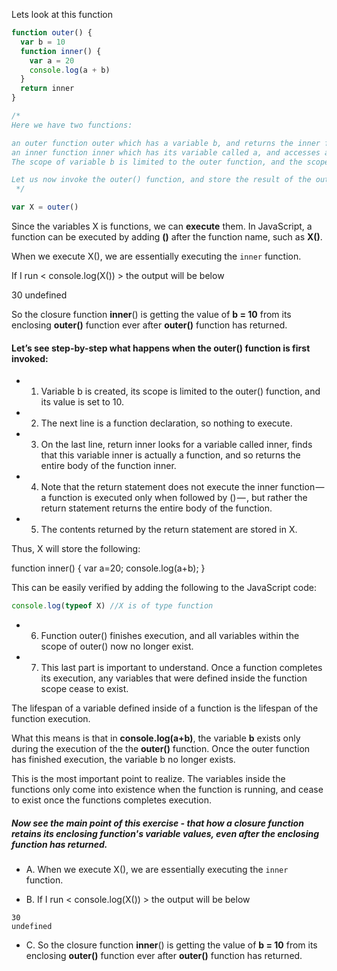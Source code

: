 Lets look at this function

```js
function outer() {
  var b = 10
  function inner() {
    var a = 20
    console.log(a + b)
  }
  return inner
}

/*
Here we have two functions:

an outer function outer which has a variable b, and returns the inner function
an inner function inner which has its variable called a, and accesses an outer variable b, within its function body
The scope of variable b is limited to the outer function, and the scope of variable a is limited to the inner function.

Let us now invoke the outer() function, and store the result of the outer() function in a variable X
 */

var X = outer()
```

Since the variables X is functions, we can **execute** them. In JavaScript, a function can be executed by adding **()** after the function name, such as **X()**.

When we execute X(), we are essentially executing the `inner` function.

If I run < console.log(X()) > the output will be below

30
undefined

So the closure function **inner**() is getting the value of **b = 10** from its enclosing **outer()** function ever after **outer()** function has returned.

#### Let’s see step-by-step what happens when the outer() function is first invoked:

- 1. Variable b is created, its scope is limited to the outer() function, and its value is set to 10.
- 2. The next line is a function declaration, so nothing to execute.
- 3. On the last line, return inner looks for a variable called inner, finds that this variable inner is actually a function, and so returns the entire body of the function inner.
- 4. Note that the return statement does not execute the inner function — a function is executed only when followed by () — , but rather the return statement returns the entire body of the function.
- 5. The contents returned by the return statement are stored in X.

Thus, X will store the following:

function inner() {
var a=20;
console.log(a+b);
}

This can be easily verified by adding the following to the JavaScript code:

```js
console.log(typeof X) //X is of type function
```

- 6. Function outer() finishes execution, and all variables within the scope of outer() now no longer exist.
- 7. This last part is important to understand. Once a function completes its execution, any variables that were defined inside the function scope cease to exist.

The lifespan of a variable defined inside of a function is the lifespan of the function execution.

What this means is that in **console.log(a+b)**, the variable **b** exists only during the execution of the the **outer()** function. Once the outer function has finished execution, the variable b no longer exists.

This is the most important point to realize. The variables inside the functions only come into existence when the function is running, and cease to exist once the functions completes execution.

##### Now see the main point of this exercise - that how a closure function retains its enclosing function's variable values, even after the enclosing function has returned.

- A. When we execute X(), we are essentially executing the `inner` function.

- B. If I run < console.log(X()) > the output will be below

```
30
undefined
```

- C. So the closure function **inner**() is getting the value of **b = 10** from its enclosing **outer()** function ever after **outer()** function has returned.
